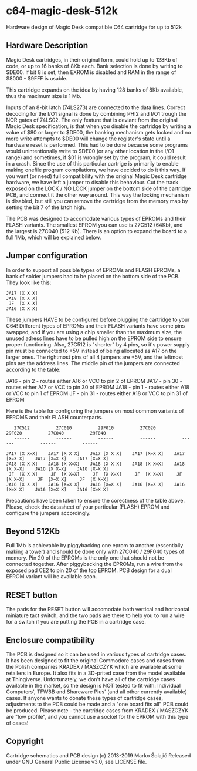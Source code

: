 # c64-magic-desk-512k
Hardware design of Magic Desk compatible C64 cartridge for up to 512k

Hardware Description
--------------------

Magic Desk cartridges, in their original form, could hold up to 128Kb of code, or up to 16 banks of 8Kb each. Bank selection is done by writing to $DE00. If bit 8 is set, then EXROM is disabled and RAM in the range of $8000 - $9FFF is usable.

This cartridge expands on the idea by having 128 banks of 8Kb available, thus the maximum size is 1 Mb.

Inputs of an 8-bit latch (74LS273) are connected to the data lines. Correct decoding for the I/O1 signal is done by combining PHI2 and I/O1 trough the NOR gates of 74LS02. The only feature that is deviant from the original Magic Desk specification, is that when you disable the cartridge by writing a value of $80 or larger to $DE00, the banking mechanism gets locked and no more write attempts to $DE00 will change the register's state until a hardware reset is performed. This had to be done because some programs would unintentionally write to $DE00 (or any other location in the I/O1 range) and sometimes, if $01 is wrongly set by the program, it could result in a crash. Since the use of this particular cartrige is primarily to enable making onefile program compilations, we have decided to do it this way. If you want (or need) full compatibility with the original Magic Desk cartridge hardware, we have left a jumper to disable this behaviour. Cut the track exposed on the LOCK / NO LOCK jumper on the bottom side of the cartridge PCB, and connect it the other way around. This way the locking mechanism is disabled, but still you can remove the cartridge from the memory map by setting the bit 7 of the latch high.

The PCB was designed to accomodate various types of EPROMs and their FLASH variants. The smallest EPROM you can use is 27C512 (64Kb), and the largest is 27C040 (512 Kb). There is an option to expand the board to a full 1Mb, which will be explained below.

Jumper configuration
--------------------

In order to support all possible types of EPROMs and FLASH EPROMs, a bank of solder jumpers had to be placed on the bottom side of the PCB. They look like this:

```
JA17 [X X X]       
JA18 [X X X]      
 JF  [X X X]      
JA16 [X X X]
```

These jumpers HAVE to be configured before plugging the cartridge to your C64! Different types of EPROMs and their FLASH variants have some pins swapped, and if you are using a chip smaller than the maximum size, the unused adress lines have to be pulled high on the EPROM side to ensure proper functioning. Also, 27C512 is "shorter" by 4 pins, so it's power supply pin must be connected to +5V instead of being allocated as A17 on the larger ones. The rightmost pins of all 4 jumpers are +5V, and the leftmost pins are the address lines. The middle pin of the jumpers are connected according to the table:

JA16 - pin 2   - routes either A16 or VCC to pin  2 of EPROM
JA17 - pin 30  - routes either A17 or VCC to pin 30 of EPROM
JA18 - pin 1   - routes either A18 or VCC to pin  1 of EPROM
 JF  - pin 31  - routes either A18 or VCC to pin 31 of EPROM

Here is the table for configuring the jumpers on most common variants of EPROMS and their FLASH counterparts.

```
   27C512          27C010          29F010          27C020          29F020          27C040          29F040
   ------          ------          ------          ------          ------          ------          ------

JA17 [X X=X]    JA17 [X X X]    JA17 [X X X]    JA17 [X=X X]    JA17 [X=X X]    JA17 [X=X X]    JA17 [X=X X]
JA18 [X X X]    JA18 [X X=X]    JA18 [X X X]    JA18 [X X=X]    JA18 [X X=X]    JA18 [X X=X]    JA18 [X=X X]
 JF  [X X X]     JF  [X X=X]     JF  [X X=X]     JF  [X X=X]     JF  [X X=X]     JF  [X=X X]     JF  [X X=X]
JA16 [X X X]    JA16 [X=X X]    JA16 [X=X X]    JA16 [X=X X]    JA16 [X=X X]    JA16 [X=X X]    JA16 [X=X X]
```

Precautions have been taken to ensure the corectness of the table above. Please, check the datasheet of your particular (FLASH) EPROM and configure the jumpers accordingly.

Beyond 512Kb
------------

Full 1Mb is achievable by piggybacking one eprom to another (essentially making a tower) and should be done only with 27C040 / 29F040 types of memory. Pin 20 of the EPROMs is the only one that should not be connected together. After piggybacking the EPROMs, run a wire from the exposed pad CE2 to pin 20 of the top EPROM. PCB design for a dual EPROM variant will be available soon.

RESET button
------------

The pads for the RESET button will accomodate both vertical and horizontal miniature tact switch, and the two pads are there to help you to run a wire for a switch if you are putting the PCB in a cartridge case.

Enclosure compatibility
-----------------------

The PCB is designed so it can be used in various types of cartridge cases. It has been designed to fit the original Commodore cases and cases from the Polish companies KRADEX / MASZCZYK which are available at some retailers in Europe. It also fits in a 3D-prited case from the model available at Thingiverse. Unfortunately, we don't have all of the cartridge cases available in the market, so the design is NOT tested to fit with: Individual Computers', TFW8B and Shareware Plus' (and all other currently available) cases. If anyone wants to donate these types of cartridge cases, adjustments to the PCB could be made and a "one board fits all" PCB could be produced.
Please note - the cartridge cases from KRADEX / MASZCZYK are "low profile", and you cannot use a socket for the EPROM with this type of cases!

Copyright
---------

Cartridge schematics and PCB design (c) 2013-2019 Marko Šolajić
Released under GNU General Public License v3.0, see LICENSE file.
